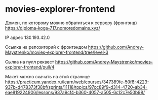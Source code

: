 # movies-explorer-frontend
Домен, по которому можно обратиться к серверу (фронтэнд) https://diploma-koga-717.nomoredomains.xyz/

IP адрес 130.193.42.0

Ссылка на репозиторий с фронтэндом https://github.com/Andrey-Maystrenko/movies-explorer-frontend/tree/level-3

Сылка на пулл реквест https://github.com/Andrey-Maystrenko/movies-explorer-frontend/pull/4

Макет можно скачать на этой странице https://practicum.yandex.ru/learn/web/courses/347389fe-50f8-4223-937b-d478373f38bf/sprints/11118/topics/97cc89f9-d314-4720-ab34-eae819224906/lessons/937a9cf4-b360-4057-a505-6c12c7e50b98/
